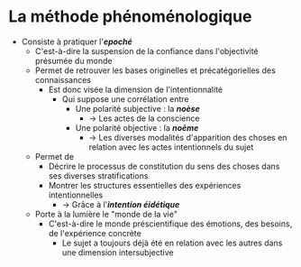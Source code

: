 # La méthode phénoménologique
- Consiste à pratiquer l'***epoché***
  - C'est-à-dire la suspension de la confiance dans l'objectivité présumée du monde
  - Permet de retrouver les bases originelles et précatégorielles des connaissances 
    - Est donc visée la dimension de l'intentionnalité
      - Qui suppose une corrélation entre
        - Une polarité subjective : la ***noèse***
          - → Les actes de la conscience
        - Une polarité objective : la ***noème***
          - → Les diverses modalités d'apparition des choses en relation avec les actes intentionnels du sujet
  - Permet de
    - Décrire le processus de constitution du sens des choses dans ses diverses stratifications
    - Montrer les structures essentielles des expériences intentionnelles
      - → Grâce à l'***intention éidétique***
  - Porte à la lumière le "monde de la vie"
    - C'est-à-dire le monde préscientifique des émotions, des besoins, de l'expérience concrète
      - Le sujet a toujours déjà été en relation avec les autres dans une dimension intersubjective     
